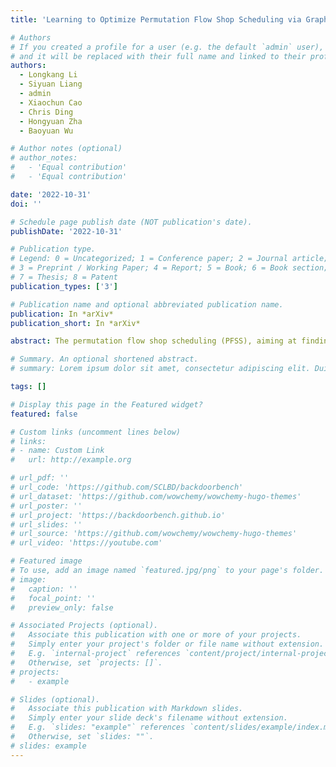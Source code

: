 ```yaml
---
title: 'Learning to Optimize Permutation Flow Shop Scheduling via Graph-based Imitation Learning'

# Authors
# If you created a profile for a user (e.g. the default `admin` user), write the username (folder name) here
# and it will be replaced with their full name and linked to their profile.
authors:
  - Longkang Li
  - Siyuan Liang
  - admin
  - Xiaochun Cao
  - Chris Ding
  - Hongyuan Zha
  - Baoyuan Wu

# Author notes (optional)
# author_notes:
#   - 'Equal contribution'
#   - 'Equal contribution'

date: '2022-10-31'
doi: ''

# Schedule page publish date (NOT publication's date).
publishDate: '2022-10-31'

# Publication type.
# Legend: 0 = Uncategorized; 1 = Conference paper; 2 = Journal article;
# 3 = Preprint / Working Paper; 4 = Report; 5 = Book; 6 = Book section;
# 7 = Thesis; 8 = Patent
publication_types: ['3']

# Publication name and optional abbreviated publication name.
publication: In *arXiv*
publication_short: In *arXiv*

abstract: The permutation flow shop scheduling (PFSS), aiming at finding the optimal permutation of jobs, is widely used in manufacturing systems. When solving the large-scale PFSS problems, traditional optimization algorithms such as heuristics could hardly meet the demands of both solution accuracy and computational efficiency. Thus learning-based methods have recently garnered more attention. Some work attempts to solve the problems by reinforcement learning methods, which suffer from slow convergence issues during training and are still not accurate enough regarding the solutions. To that end, we train the model via expert-driven imitation learning, which accelerates the convergence more stably and accurately. Moreover, in order to extract better feature representations of input jobs, we incorporate the graph structure as the encoder. The extensive experiments reveal that our proposed model obtains significant promotion and presents excellent generalizability in large-scale problems with up to 1000 jobs. Compared to the state-of-the-art reinforcement learning method, our model's network parameters are reduced to only 37\% of theirs, and the solution gap of our model towards the expert solutions decreases from 6.8% to 1.3% on average.

# Summary. An optional shortened abstract.
# summary: Lorem ipsum dolor sit amet, consectetur adipiscing elit. Duis posuere tellus ac convallis placerat. Proin tincidunt magna sed ex sollicitudin condimentum.

tags: []

# Display this page in the Featured widget?
featured: false

# Custom links (uncomment lines below)
# links:
# - name: Custom Link
#   url: http://example.org

# url_pdf: ''
# url_code: 'https://github.com/SCLBD/backdoorbench'
# url_dataset: 'https://github.com/wowchemy/wowchemy-hugo-themes'
# url_poster: ''
# url_project: 'https://backdoorbench.github.io'
# url_slides: ''
# url_source: 'https://github.com/wowchemy/wowchemy-hugo-themes'
# url_video: 'https://youtube.com'

# Featured image
# To use, add an image named `featured.jpg/png` to your page's folder.
# image:
#   caption: ''
#   focal_point: ''
#   preview_only: false

# Associated Projects (optional).
#   Associate this publication with one or more of your projects.
#   Simply enter your project's folder or file name without extension.
#   E.g. `internal-project` references `content/project/internal-project/index.md`.
#   Otherwise, set `projects: []`.
# projects:
#   - example

# Slides (optional).
#   Associate this publication with Markdown slides.
#   Simply enter your slide deck's filename without extension.
#   E.g. `slides: "example"` references `content/slides/example/index.md`.
#   Otherwise, set `slides: ""`.
# slides: example
---
```


<!-- {{% callout note %}}
Click the _Cite_ button above to demo the feature to enable visitors to import publication metadata into their reference management software.
{{% /callout %}}

{{% callout note %}}
Create your slides in Markdown - click the _Slides_ button to check out the example.
{{% /callout %}}

Supplementary notes can be added here, including [code, math, and images](https://wowchemy.com/docs/writing-markdown-latex/). -->
